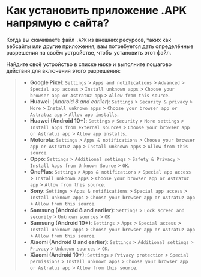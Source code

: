 # Как установить приложение .APK напрямую с сайта?

Когда вы скачиваете файл `.APK` из внешних ресурсов, таких как вебсайты или другие приложения, вам потребуется дать определённые разрешения на своём устройстве, чтобы установить этот файл.

Найдите своё устройство в списке ниже и выполните пошагово действия для включения этого разрешения:

> - **Google Pixel**: `Settings` > `Apps and notifications` > `Advanced` > `Special app access` > `Install unknown apps` > `Choose your browser app or Astratuz app` > `Allow from this source`.
> - **Huawei**: (_Android 8 and earlier_): `Settings` > `Security & privacy` > `More` > `Install unknown apps` > `Choose your browser app or Astratuz app` > `Allow app installs`.
> - **Huawei (Android 10+)**: `Settings` > `Security` > `More settings` > `Install apps from external sources` > `Choose your browser app or Astratuz app` > `Allow app installs`.
> - **Motorola**: `Settings` > `Apps & notifications` > `Choose your browser app or Astratuz app` > `Install unknown apps` > `Allow from this source`.
> - **Oppo**: `Settings` > `Additional settings` > `Safety & Privacy` > `Install Apps from Unknown Source` > `OK`.
> - **OnePlus**: `Settings` > `Apps & notifications` > `Special app access` > `Install unknown apps` > `Choose your browser app or Astratuz app` > `Allow from this source`.
> - **Sony**: `Settings` > `Apps & notifications` > `Special app access` > `Install unknown apps` > `Choose your browser app or Astratuz app` > `Allow from this source`.
> - **Samsung (Android 8 and earlier)**: `Settings` > `Lock screen and security` > `Unknown sources` > `OK`
> - **Samsung (Android 10+)**: `Settings` > `Apps` > `Special access` > `Install unknown apps` > `Choose your browser app or Astratuz app` > `Allow from this source`.
> - **Xiaomi (Android 8 and earlier)**: `Settings` > `Additional settings` > `Privacy` > `Unknown sources` > `OK`.
> - **Xiaomi (Android 10+)**: `Settings` > `Privacy protection` > `Special permissions` > `Install unknown apps` > `Choose your browser app or Astratuz app` > `Allow from this source`.
